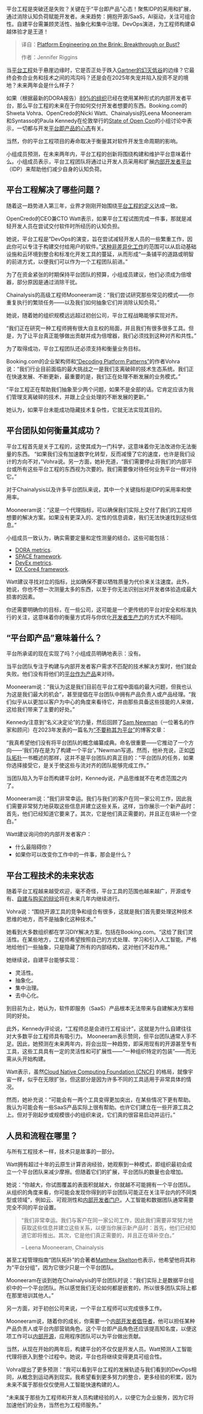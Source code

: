 
<!--
title: 平台工程的边缘：突破还是失败？
cover: https://cdn.thenewstack.io/media/2025/02/3f3e854a-future-of-platform-engineering.png
summary: 平台工程是突破还是失败？关键在于“平台即产品”心态！聚焦IDP的采用和扩展，通过消除认知负荷赋能开发者。未来趋势：拥抱开源/SaaS，AI驱动，关注可组合性。自建平台需兼顾灵活性、抽象化和集中治理。DevOps演进，为工程师构建卓越体验才是王道！
-->

平台工程是突破还是失败？关键在于“平台即产品”心态！聚焦IDP的采用和扩展，通过消除认知负荷赋能开发者。未来趋势：拥抱开源/SaaS，AI驱动，关注可组合性。自建平台需兼顾灵活性、抽象化和集中治理。DevOps演进，为工程师构建卓越体验才是王道！

> 译自：[Platform Engineering on the Brink: Breakthrough or Bust?](https://thenewstack.io/platform-engineering-on-the-brink-breakthrough-or-bust/)
> 
> 作者：Jennifer Riggins

当[平台工程](https://thenewstack.io/platform-engineering/)处于悬崖边缘时，它是否正处于跌入[Gartner的幻灭低谷](https://www.gartner.com/en/documents/5519995)的边缘？它最终会弥合业务和技术之间的鸿沟吗？还是会在2025年失宠并陷入投资不足的境地？未来两年会是什么样子？

如果（根据最新的DORA报告）[89%的组织](https://thenewstack.io/dora-2024-ai-and-platform-engineering-fall-short/)已经在使用某种形式的内部开发者平台，那么平台工程的未来在于你如何交付开发者想要的东西。Booking.com的Shweta Vohra、OpenCredo的Nicki Watt、Chainalysis的Leena Mooneeram和Syntasso的Paula Kennedy在伦敦举行的[State of Open Con](https://stateofopencon.com/)的小组讨论中表示，一切都与开发[平台即产品的心态](https://thenewstack.io/how-to-build-an-internal-developer-platform-like-a-product/)有关。

当然，你的平台工程项目的寿命取决于衡量其对软件开发生命周期的影响。

小组成员预测，在未来两年内，平台工程的创新将围绕构建和维护平台意味着什么。小组成员表示，平台工程团队将通过让开发人员采用和扩展[内部开发者平台](https://thenewstack.io/7-core-elements-of-an-internal-developer-platform/)（IDP）来帮助他们减少自身的认知负荷。

## 平台工程解决了哪些问题？

随着这一趋势进入第三年，业界才刚刚开始围绕[平台工程的定义](https://thenewstack.io/ebooks/platform-engineering/platform-engineering-what-you-need-to-know-now/)达成一致。

OpenCredo的CEO兼CTO Watt表示，如果平台工程试图完成一件事，那就是减轻开发人员在尝试交付软件时所经历的认知负担。

她说，平台工程是“DevOps的演变，旨在尝试减轻开发人员的一些繁重工作，因此你可以专注于构建交付给用户的软件。”[这种非差异化工作](https://thenewstack.io/how-to-foster-a-good-internal-developer-platform-experience/)的范围可以从启动基础设施和云环境到整合和标准化开发工具的蔓延，从而形成“一条铺平的道路或明智的前进方式，以便我们可以作为一个工程团队前进。”

为了在资金紧张的时期保持平台团队的预算，小组成员建议，他们必须成为倍增器，部分原因是通过消除干扰。

Chainalysis的高级工程师Mooneeram说：“我们尝试研究那些常见的模式——你重复执行的繁琐任务——以及我们如何抽象它们并消除认知负荷。”

她说，随着她的组织规模远远超过初创公司，平台工程战略能够实现对齐。

“我们正在研究一种工程师拥有很大自主权的局面，并且我们有很多很多工具。但是，为了让平台真正能够做出贡献并成为倍增器，我们必须找到这种对齐和共性。”

为了取得成功，平台工程团队还必须支持和衡量业务目标。

Booking.com的企业架构师和[“Decoding Platform Patterns”](https://mybook.to/shwetavohra)的作者Vohra说：“我们行业目前面临的最大挑战之一是我们支离破碎的技术生态系统。我们正在快速发展、不断更新，最重要的是，我们正在处理不断发展的业务模式。”

“平台工程正在帮助我们抽象至少两个问题，如果不是全部的话。它肯定应该为我们管理支离破碎的技术，并跟上企业处理的不断发展的更新。”

她认为，如果平台未能成功隐藏技术复杂性，它就无法实现其目的。

## 平台团队如何衡量其成功？

平台工程首先是关于工程的，这使其成为一门科学，这意味着你无法改进你无法衡量的东西。
“如果我们没有加速数字化转型，反而减慢了它的速度，也许是我们设计的方向不对，”Vohra说。另一方面，她补充道，“我们需要停止将我们的内部平台或所有这些平台工程的东西视为次要的。我们需要像对待任何业务平台一样对待它。”

对于Chainalysis以及许多平台团队来说，其中一个关键指标是IDP的采用率和使用率。

Mooneeram说：“这是一个代理指标，可以确保我们实际上交付了我们的工程师想要的解决方案。如果没有更深入的、定性的信息调查，我们无法快速找到这些信息。”

小组成员一致认为，确实需要定量和定性测量的结合。这些可能包括：

- [DORA metrics](https://thenewstack.io/googles-formula-for-elite-devops-performance/).
- [SPACE framework](https://thenewstack.io/how-do-you-measure-developer-experience/).
- [DevEx metrics](https://thenewstack.io/can-devex-metrics-drive-developer-productivity/).
- [DX Core4 framework](https://thenewstack.io/4-north-star-metrics-for-platform-engineering-teams/).

Watt建议寻找对立的指标，比如确保不要以牺牲质量为代价来关注速度。此外，她说，你也不想一次测量太多的东西，以至于你无法识别出对开发者体验造成最大损害的因素。

你还需要明确你的目标，在一些公司，这可能是一个更传统的平台对安全和标准执行的关注，这意味着你的衡量方式将与你优化[开发者生产力](https://thenewstack.io/developer-productivity-in-2025-more-ai-but-mixed-results/)的方式大不相同。

## “平台即产品”意味着什么？

平台所承诺的现在实现了吗？小组成员明确地表示：没有。

当平台团队专注于构建与内部开发者客户需求不匹配的技术解决方案时，他们就会失败。他们没有将他们的[平台作为产品](https://thenewstack.io/how-to-host-your-own-platform-as-a-product-workshop/)来对待。

Mooneeram说：“我认为这是我们目前在平台工程中面临的最大问题，但我也认为这是我们最大的机会”，甚至提倡在平台团队中拥有产品负责人或产品经理。“我们似乎从以更加以客户为中心的角度来看待它，并由那些具备这些技能的人来做，这给我们带来了主要的好处。”

Kennedy注意到“名义决定论”的力量，然后回顾了[Sam Newman](https://www.linkedin.com/in/samnewman)（一位著名的作家和顾问）在2023年发表的一篇名为[“不要称其为平台”](https://samnewman.io/blog/2023/02/08/dont-call-it-a-platform/)的博客文章：

“我真希望他们没有将平台团队的概念编纂成典。命名很重要——它推动了一个方向——‘我们存在是为了构建一个平台’，”Newman写道。然而，他补充说，正如[团队拓扑](https://thenewstack.io/how-team-topologies-supports-platform-engineering/)一书概述的那样，这并不是平台团队的真正目的：“平台团队的任务，如果你选择接受它，是关于使这些与流对齐的团队能够完成工作。”

当团队陷入为平台而构建平台时，Kennedy说，产品思维就不在考虑范围之内了。

Mooneeram说：“我们非常幸运。我们与我们的客户在同一家公司工作，因此我们需要非常努力地获取这些信息并建立这些关系，这样，当你展示一个新产品时：首先，他们已经知道它要来了。其次，它是他们真正需要的，并且正在填补一个空白。”

Watt建议询问你的内部开发者客户：

- 什么最阻碍你？
- 如果你可以改变你工作中的一件事，那会是什么？

## 平台工程技术的未来状态

随着平台工程越来越受欢迎，毫不奇怪，平台工具的范围也越来越广，开源或专有、[自建与购买的辩论](https://thenewstack.io/build-vs-buy-the-platform-engineers-guide/)将在未来几年内继续进行。

Vohra说：“围绕开源工具的竞争和组合有很多，这就是我们首先要处理这种技术思维的地方，而不是抽象化这种技术。”

她看到大多数组织都在学习DIY解决方案，包括在Booking.com。“这给了我们灵活性。在某些地方，工程师希望按照自己的方式处理、学习和引入人工智能。严格地给他们一些抽象，只是隐藏了所有的内部结构，这对他们不起作用。”

她继续说，自建平台能够实现：

- 灵活性。
- 抽象化。
- 集中治理。
- 去中心化。

到目前为止，她认为，软件即服务（SaaS）产品根本无法带来与自建解决方案相同的好处。

此外，Kennedy评论说，“工程师总是会进行工程设计”，这就是为什么自建往往对大多数平台工程师具有吸引力。
Mooneeram表示赞同，但平台团队通常人手不足。因此，她预测在未来两年内，将会出现一种趋势，即采用现有的开源甚至专有工具，这些工具具有一定的灵活性和可扩展性——“一种组织特定的包装”——而无需从头开始构建。

Watt表示，虽然[Cloud Native Computing Foundation (CNCF)](https://cncf.io/?utm_content=inline+mention) 的格局，就像宇宙一样，似乎在无限扩张，但这部分是因为许多不同的工具适用于非常具体的情况。

然而，她补充说：“可能会有一两个工具变得更加突出，在某些情况下更有帮助。我认为可能会有一些SaaS产品实际上很有帮助。也许它们建立在一些开源工具之上。但对于刚起步或规模很小的组织来说，它们真的很容易启动并运行。”

## 人员和流程在哪里？

与所有工程技术一样，技术只是故事的一部分。

Watt拥有超过十年的云原生计算咨询经验，她观察到一种模式，即组织最初会成立一个平台团队来减少摩擦。但随着它们的扩展，平台团队的数量也会增加。

她说：“你越大，你试图覆盖的表面积就越大，你就越不可能拥有一个平台团队。从组织的角度来看，你可能会发现你得到的平台团队可能正在关注平台内的不同类型或领域”，例如云、可观测性和[内部开发者门户](https://thenewstack.io/internal-developer-portals-should-be-internal-developer-hubs/)。人工智能和数据团队通常需要完全不同的平台设置。

> “我们非常幸运。我们与客户在同一家公司工作，因此我们需要非常努力地获取这些信息并建立这些关系，以便当你展示新产品时：首先，他们已经知道它即将推出。其次，它是他们真正需要的，并且正在填补空白。”
>
> – Leena Mooneeram, Chainalysis

甚至工程管理指南“团队拓扑”的合著者[Matthew Skelton](https://thenewstack.io/continuous-stewardship-for-a-more-sustainable-future/)也表示，他希望他将其称为“平台分组”，因为它很少只是一个平台团队。

Mooneeram在谈到她在Chainalysis的平台团队时说：“我们实际上是数据平台组织中的一个平台团队。所以感觉我们无论如何都是嵌套的，所以很多团队实际上都在那里培训其他人。”

另一方面，对于初创公司来说，一个平台工程师可以完成很多工作。

Mooneeram说，随着你的成长，你需要一个[内部开发者倡导者](https://thenewstack.io/internal-developer-advocacy-what-should-you-do-next/)，他可以担任某种产品负责人或平台内部营销角色。这个平台即产品角色还应该提高知名度，以便这项工作可以[内部开源](https://thenewstack.io/cyberark-decreases-cognitive-load-with-platform-engineering/)，应用程序团队可以为平台做出贡献。

当然，从现在开始的两年后，构建平台的不仅仅是开发人员。Watt预测人工智能代理将嵌入到整个过程中。她说，平台也将继续变得更具可组合性。

Vohra提出了更多预测：“我可以看到平台工程的发展轨迹与我们看到的DevOps相同，从概念到运动再到现实。我希望看到更多努力的整合，更多经验的积累，因为未来不属于那些仅仅使用人工智能快速构建的人。

“未来属于那些为工程师和开发人员构建经验的人，以便它为企业服务，因为它将加速他们的业务，当然也为工程师服务。”